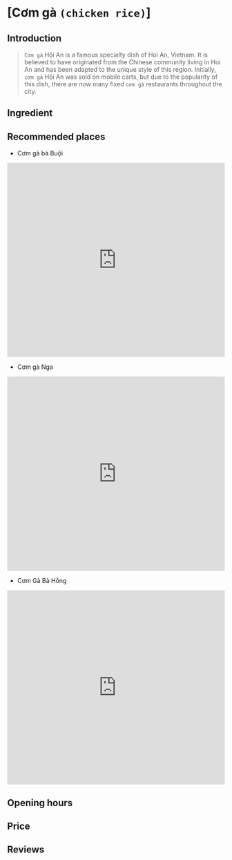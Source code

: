 # [Cơm gà `(chicken rice)`]

## Introduction
> `Cơm gà` Hội An is a famous specialty dish of Hoi An, Vietnam. It is believed to have originated from the Chinese community living in Hoi An and has been adapted to the unique style of this region. Initially, `cơm gà` Hội An was sold on mobile carts, but due to the popularity of this dish, there are now many fixed `cơm gà` restaurants throughout the city.

## Ingredient

## Recommended places

 - Cơm gà bà Buội
<div class="map-container">
  <iframe src="https://www.google.com/maps/embed?pb=!1m18!1m12!1m3!1d3837.5827638227215!2d108.32784407520576!3d15.878511744515201!2m3!1f0!2f0!3f0!3m2!1i1024!2i768!4f13.1!3m3!1m2!1s0x31420e7f235566e1%3A0xb19b7596a268c9f5!2zQ8ahbSBHw6AgQmHMgCBCdcO0zKNp!5e0!3m2!1sen!2s!4v1687628403158!5m2!1sen!2s" width="100%" height="450" style="border:0;" allowfullscreen="" loading="lazy" referrerpolicy="no-referrer-when-downgrade"></iframe>
</div>

 - Cơm gà Nga
<div class="map-container">
	<iframe src="https://www.google.com/maps/embed?pb=!1m18!1m12!1m3!1d3837.5828590835013!2d108.32880537520577!3d15.878506744515397!2m3!1f0!2f0!3f0!3m2!1i1024!2i768!4f13.1!3m3!1m2!1s0x31420e7f47a04ae5%3A0x7952689c3d4434d3!2zQ8ahbSBnw6AgTmdh!5e0!3m2!1sen!2s!4v1687628424414!5m2!1sen!2s" width="100%" height="450" style="border:0;" allowfullscreen="" loading="lazy" referrerpolicy="no-referrer-when-downgrade"></iframe>
</div>

 - Cơm Gà Bà Hồng
<div class="map-container">
  <iframe src="https://www.google.com/maps/embed?pb=!1m18!1m12!1m3!1d3837.582008299177!2d108.32705011744385!3d15.878551400000003!2m3!1f0!2f0!3f0!3m2!1i1024!2i768!4f13.1!3m3!1m2!1s0x31420e7edb71c89d%3A0xfb889fc128239147!2zQ8ahbSBHw6AgQsOgIEjhu5NuZw!5e0!3m2!1sen!2s!4v1688788683674!5m2!1sen!2s" width="100%" height="450" style="border:0;" allowfullscreen="" loading="lazy" referrerpolicy="no-referrer-when-downgrade"></iframe>
</div>

## Opening hours

## Price

## Reviews
